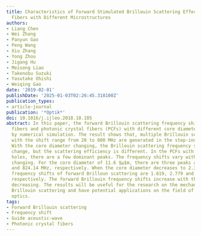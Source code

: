 ```yaml
---
title: Characteristics of Forward Stimulated Brillouin Scattering Effect in Silica
  Fibers with Different Microstructures
authors:
- Liang Chen
- Wei Zhang
- Panyun Gao
- Peng Wang
- Xiu Zhang
- Yong Zhou
- Jigang Hu
- Meisong Liao
- Takenobu Suzuki
- Yasutake Ohishi
- Weiqing Gao
date: '2019-02-01'
publishDate: '2025-01-03T02:26:45.318100Z'
publication_types:
- article-journal
publication: '*Optik*'
doi: 10.1016/j.ijleo.2018.10.185
abstract: In this paper, the forward Brillouin scattering frequency shift of step-index
  fibers and photonic crystal fibers (PCFs) with different core diameters is investigated
  by numerical simulation. The result shows that, multiple Brillouin scattering peaks
  with the shift range from 20 to 800 MHz are generated in the step-index fibers.
  With the core diameter changing, the Brillouin scattering frequency shift has no
  change, but the scattering efficiency is different. In the PCFs with periodic air
  holes, there are a few dominant peaks. The frequency shifts vary with the core diameter
  changing. For the core diameter of 11.6 $μ$m, there are three peaks at 327.39, 556.48
  and 824.14 MHz, respectively. When the core diameter decreases to 2.32 $μ$m, the
  frequency shifts of forward Brilloun scattering are 1.619, 2.779 and 4.123 GHz,
  respectively. The forward Brillouin frequency shifts increase with the core diameter
  decreasing. The results will be useful for the research on the mechanism of forward
  Brillouin scattering and have potential applications on the field of nonlinear fiber
  optics.
tags:
- Forward Brillouin scattering
- Frequency shift
- Guide acoustic-wave
- Photonic crystal fibers
---
```

